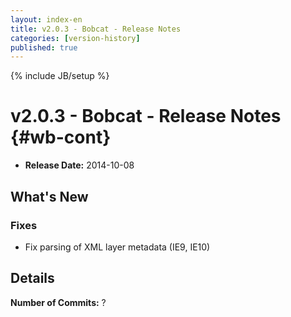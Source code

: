 ```yaml
---
layout: index-en
title: v2.0.3 - Bobcat - Release Notes
categories: [version-history]
published: true
---
```

{% include JB/setup %}

# v2.0.3 - Bobcat - Release Notes {#wb-cont}

<div class="toc"></div>

* **Release Date:** 2014-10-08

## What's New

### Fixes

* Fix parsing of XML layer metadata (IE9, IE10)

## Details

**Number of Commits:** ?